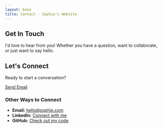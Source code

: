 ```yaml
---
layout: base
title: Contact - Sophie's Website
---
```


<div class="content-section">

## Get In Touch

I'd love to hear from you! Whether you have a question, want to collaborate, or just want to say hello.

</div>

<div class="cta-section">
  <h2>Let's Connect</h2>
  <p>Ready to start a conversation?</p>
  <a href="mailto:hello@sophie.com" class="btn">Send Email</a>
</div>

<div class="content-section">

### Other Ways to Connect

- **Email:** hello@sophie.com
- **LinkedIn:** [Connect with me](https://linkedin.com)
- **GitHub:** [Check out my code](https://github.com)

</div>